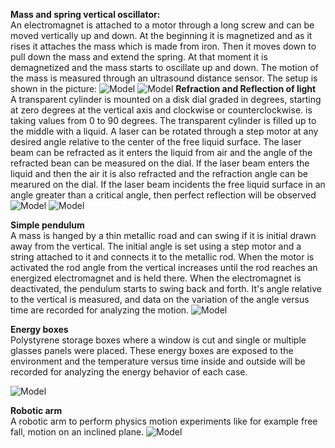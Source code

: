 **Mass and spring vertical oscillator:**   
    An electromagnet is attached to a motor through a long screw and can be moved vertically up and down.  At the beginning it is magnetized and as it rises 
    it attaches the mass which is made from iron.  Then it moves down to pull down the mass and extend the spring.  At that moment it is 
    demagnetized and the mass starts to oscillate up and down. The motion of the mass is measured through an ultrasound distance sensor.
    The setup is shown in the picture:
    ![Model](https://github.com/totheworld2004/DIY-Physics-IoT/blob/main/spring%20oscillator1.jpg)
![Model](https://github.com/totheworld2004/DIY-Physics-IoT/blob/main/spring%20oscillator2.jpg)
**Refraction and Reflection of light**   
    A transparent cylinder is mounted on a disk dial graded in degrees, starting at zero degrees at the vertical axis and clockwise or counterclockwise.
    is taking values from 0 to 90 degrees.  The transparent cylinder is filled up to the middle with a liquid. A laser can be rotated through a step motor
    at any desired angle relative to the center of the free liquid surface.  The laser beam can be refracted as it enters the liquid from air and the angle 
    of the refracted bean can be measured on the dial.  If the laser beam enters the liquid and then the air it is also refracted and the refraction
    angle can be mearured on the dial.  If the laser beam incidents the free liquid surface in an angle greater than a critical angle, then perfect 
    reflection will be observed
![Model](https://github.com/totheworld2004/DIY-Physics-IoT/blob/main/light%20refraction%20reflection.jpg)
![Model]( https://github.com/totheworld2004/DIY-Physics-IoT/blob/main/light%20refraction%20reflection2.jpg)

**Simple pendulum**   
    A mass is hanged by a thin metallic road and can swing if it is initial drawn away from the vertical.  The initial angle is set using a step 
    motor and a string attached to it and connects it to the metallic rod.  When the motor is activated the rod angle from the vertical increases
    until the rod reaches an energized electromagnet and is held there. When the electromagnet is deactivated, the pendulum starts to swing back 
    and forth.  It's angle relative to the vertical is measured, and  data on the variation of the angle versus time are recorded for analyzing
    the motion.
![Model](https://github.com/totheworld2004/DIY-Physics-IoT/blob/main/pendulum.jpg)


**Energy boxes**   
Polystyrene storage boxes where a window is cut and single or multiple glasses panels were placed.  These energy boxes are exposed to the
environment and the temperature versus time inside and outside will be recorded for analyzing the energy behavior of each case.

![Model](https://github.com/totheworld2004/DIY-Physics-IoT/blob/main/heat%20energy%20boxes.jpg)

**Robotic arm**   
A robotic arm to perform physics motion experiments like for example free fall, motion on an inclined plane.
![Model](https://github.com/totheworld2004/DIY-Physics-IoT/blob/main/robotic%20arm.jpg)
    


